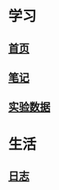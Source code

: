 <!-- docs/_sidebar.md -->

# 学习
## [首页](/)
## [笔记](/notes/)
## [实验数据](/experiment/)
# 生活
## [日志](/diary/)